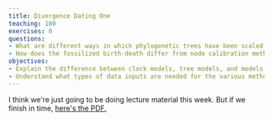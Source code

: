 ```yaml
---
title: Divergence Dating One
teaching: 180
exercises: 0
questions:
- What are different ways in which phylogenetic trees have been scaled to absolute time?
- How does the fossilized birth-death differ from node calibration methods?
objectives:
- Explain the difference between clock models, tree models, and models of sequence evolution.
- Understand what types of data inputs are needed for the various methods.
---
```


I think we're just going to be doing lecture material this week. But if we finish in time, [here's the PDF.](https://github.com/revbayes/revbayes_tutorial/blob/master/tutorial_TeX/RB_TotalEvidenceDating_FBD_Tutorial/RB_TotalEvidenceDating_FBD_Tutorial.pdf)